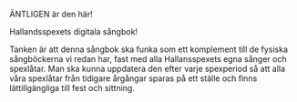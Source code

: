 ÄNTLIGEN är den här! 

Hallandsspexets digitala sångbok! 

Tanken är att denna sångbok ska funka som ett komplement till de fysiska sångböckerna vi redan har, fast med alla Hallansspexets egna sånger och spexlåtar. 
Man ska kunna uppdatera den efter varje spexperiod så att alla våra spexlåtar från tidigare årgångar sparas på ett ställe och finns lättillgängliga till fest och sittning. 
